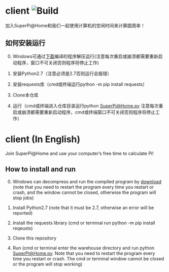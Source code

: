# client ![Build](https://github.com/SuperPi-Home/client/workflows/Build/badge.svg)

加入SuperPi@Home和我们一起使用计算机的空闲时间来计算圆周率！

## 如何安装运行
0. Windows可通过[下载](https://github.com/SuperPi-Home/client/releases)编译的程序解压运行(注意每次重启或崩溃都需要重新启动程序，窗口不可关闭否则程序将停止工作)

1. 安装Python2.7（注意必须是2.7否则运行会报错）

2. 安装requests库（cmd或终端运行python -m pip install requests）

3. Clone本仓库

4. 运行（cmd或终端进入仓库目录运行python SuperPi@Home.py  注意每次重启或崩溃都需要重新启动程序，cmd或终端窗口不可关闭否则程序将停止工作）

# client (In English)

Join SuperPi@Home and use your computer’s free time to calculate Pi!

## How to install and run
0. Windows can decompress and run the compiled program by [download](https://github.com/SuperPi-Home/client/releases) (note that you need to restart the program every time you restart or crash, and the window cannot be closed, otherwise the program will stop jobs)

1. Install Python2.7 (note that it must be 2.7, otherwise an error will be reported)

2. Install the requests library (cmd or terminal run python -m pip install reqeusts)

3. Clone this repository

4. Run (cmd or terminal enter the warehouse directory and run python SuperPi@Home.py. Note that you need to restart the program every time you restart or crash. The cmd or terminal window cannot be closed or the program will stop working)
